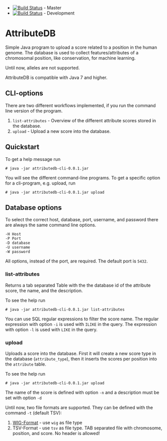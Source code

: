 * [![Build Status](https://travis-ci.org/visze/attributedb.svg?branch=master)](https://travis-ci.org/visze/attributedb) - Master 
* [![Build Status](https://travis-ci.org/visze/attributedb.svg?branch=development)](https://travis-ci.org/visze/attributedb) - Development

# AttributeDB


Simple Java program to upload a score related to a position in the human genome. The database is used to collect features/attributes of a chromosomal position, like conservation, for machine learning.

Until now, alleles are not supported. 

AttributeDB is compatible with Java 7 and higher.

## CLI-options

There are two different workflows implemented, if you run the command line version of the program.

1. `list-attributes` - Overview of the different attribute scores stored in the database. 
2. `upload` - Upload a new score into the database.

## Quickstart

To get a help message run
```
# java -jar attributedb-cli-0.0.1.jar
```
You will see the different command-line programs. To get a specific option for a cli-program, e.g. upload, run
```
# java -jar attributedb-cli-0.0.1.jar upload
```
 
## Database options

To select the correct host, database, port, username, and password there are always the same command line options.
```
-H Host 
-P Port
-D database
-U username
-W password
``` 

All options, instead of the port, are required. The default port is `5432`. 

### list-attributes

Returns a tab separated Table with the the database id of the attribute score, the name, and the description.

To see the help run 
```
# java -jar attributedb-cli-0.0.1.jar list-attributes
```

You can use SQL regular expressions to  filter the score name. The regular expression with option `-i` is used with `ILIKE` in the query. The expression with option `-l` is used with `LIKE` in the query. 


### upload

Uploads a score into the database. First it will create a new score type in the database (`attribute_type`), then it inserts the scores per position into the `attribute` table.

To see the help run 
```
# java -jar attributedb-cli-0.0.1.jar upload
```
The name of the score is defined with option `-n` and a description must be set with option `-d`

Until now, two file formats are supported. They can be defined with the command `-t` (default TSV):

1. [WIG-Format](http://genome.ucsc.edu/goldenpath/help/wiggle.html) - use `wig` as file type
2. TSV-Format - use `tsv` as file type. TAB separated file with chromosome, position, and score. No header is allowed!
